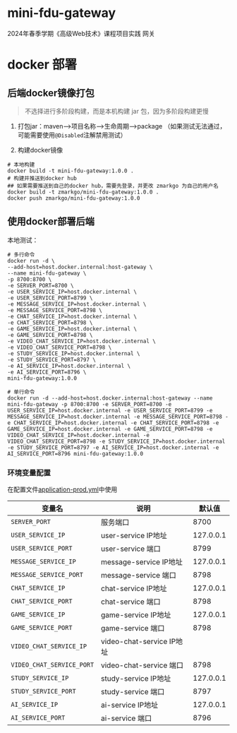 # mini-fdu-gateway

2024年春季学期《高级Web技术》课程项目实践 网关

# docker 部署

## 后端docker镜像打包

> 不选择进行多阶段构建，而是本机构建 jar 包，因为多阶段构建更慢

1. 打包jar：maven-->项目名称-->生命周期-->package （如果测试无法通过，可能需要使用`@Disabled`注解禁用测试）

2. 构建docker镜像

```shell
# 本地构建
docker build -t mini-fdu-gateway:1.0.0 .
# 构建并推送到docker hub
## 如果需要推送到自己的docker hub，需要先登录，并更改 zmarkgo 为自己的用户名
docker build -t zmarkgo/mini-fdu-gateway:1.0.0 .
docker push zmarkgo/mini-fdu-gateway:1.0.0
```

## 使用docker部署后端

本地测试：
```shell
# 多行命令
docker run -d \
--add-host=host.docker.internal:host-gateway \
--name mini-fdu-gateway \
-p 8700:8700 \
-e SERVER_PORT=8700 \
-e USER_SERVICE_IP=host.docker.internal \
-e USER_SERVICE_PORT=8799 \
-e MESSAGE_SERVICE_IP=host.docker.internal \
-e MESSAGE_SERVICE_PORT=8798 \
-e CHAT_SERVICE_IP=host.docker.internal \
-e CHAT_SERVICE_PORT=8798 \
-e GAME_SERVICE_IP=host.docker.internal \
-e GAME_SERVICE_PORT=8798 \
-e VIDEO_CHAT_SERVICE_IP=host.docker.internal \
-e VIDEO_CHAT_SERVICE_PORT=8798 \
-e STUDY_SERVICE_IP=host.docker.internal \
-e STUDY_SERVICE_PORT=8797 \
-e AI_SERVICE_IP=host.docker.internal \
-e AI_SERVICE_PORT=8796 \
mini-fdu-gateway:1.0.0 

# 单行命令
docker run -d --add-host=host.docker.internal:host-gateway --name mini-fdu-gateway -p 8700:8700 -e SERVER_PORT=8700 -e USER_SERVICE_IP=host.docker.internal -e USER_SERVICE_PORT=8799 -e MESSAGE_SERVICE_IP=host.docker.internal -e MESSAGE_SERVICE_PORT=8798 -e CHAT_SERVICE_IP=host.docker.internal -e CHAT_SERVICE_PORT=8798 -e GAME_SERVICE_IP=host.docker.internal -e GAME_SERVICE_PORT=8798 -e VIDEO_CHAT_SERVICE_IP=host.docker.internal -e VIDEO_CHAT_SERVICE_PORT=8798 -e STUDY_SERVICE_IP=host.docker.internal -e STUDY_SERVICE_PORT=8797 -e AI_SERVICE_IP=host.docker.internal -e AI_SERVICE_PORT=8796 mini-fdu-gateway:1.0.0
```


### 环境变量配置

在配置文件[application-prod.yml](./src/main/resources/application-prod.yml)中使用

| 变量名          | 说明                | 默认值       |
|--------------|-------------------|-----------|
| `SERVER_PORT` | 服务端口              | 8700      |
| `USER_SERVICE_IP` | user-service IP地址 | 127.0.0.1 |
| `USER_SERVICE_PORT` | user-service 端口 | 8799 |
| `MESSAGE_SERVICE_IP` | message-service IP地址  | 127.0.0.1|
| `MESSAGE_SERVICE_PORT` | message-service 端口  | 8798|
| `CHAT_SERVICE_IP` | chat-service IP地址  | 127.0.0.1|
| `CHAT_SERVICE_PORT` | chat-service 端口  | 8798|
| `GAME_SERVICE_IP` | game-service IP地址  | 127.0.0.1|
| `GAME_SERVICE_PORT` | game-service 端口  | 8798|
| `VIDEO_CHAT_SERVICE_IP` | video-chat-service IP地址  |
| `VIDEO_CHAT_SERVICE_PORT` | video-chat-service 端口  | 8798|
| `STUDY_SERVICE_IP` | study-service IP地址  | 127.0.0.1|
| `STUDY_SERVICE_PORT` | study-service 端口  | 8797|
| `AI_SERVICE_IP` | ai-service IP地址  | 127.0.0.1|
| `AI_SERVICE_PORT` | ai-service 端口  | 8796|
